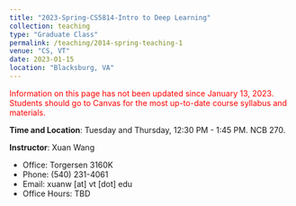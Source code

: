 ```yaml
---
title: "2023-Spring-CS5814-Intro to Deep Learning"
collection: teaching
type: "Graduate Class"
permalink: /teaching/2014-spring-teaching-1
venue: "CS, VT"
date: 2023-01-15
location: "Blacksburg, VA"
---
```


<span style="color:red">Information on this page has not been updated since January 13, 2023. Students should go to Canvas for the most up-to-date course syllabus and materials.</span>

**Time and Location**: Tuesday and Thursday, 12:30 PM - 1:45 PM. NCB 270.

**Instructor**: Xuan Wang
- Office: Torgersen 3160K
- Phone: (540) 231-4061
- Email: xuanw [at] vt [dot] edu
- Office Hours: TBD



